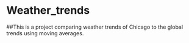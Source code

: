 # Weather_trends

##This is a project comparing weather trends of Chicago to the global trends using moving averages.
